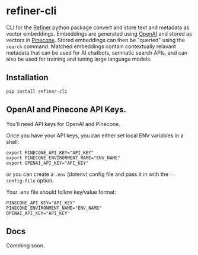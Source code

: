 # refiner-cli

CLI for the [Refiner](https://pypi.org/project/refiner/) python package convert and store text and metadata as vector embeddings. Embeddings are generated using [OpenAI](https://openai.com/) and stored as vectors in [Pinecone](https://www.pinecone.io/). Stored embeddings can then be "queried" using the `search` command. Matched embeddings contain contextually relavant metadata that can be used for AI chatbots, semnatic search APIs, and can also be used for training and tuning large language models.

## Installation

```shell
pip install refiner-cli
```

## OpenAI and Pinecone API Keys.

You'll need API keys for OpenAI and Pinecone.

Once you have your API keys, you can either set local ENV variables in a shell:

```shell
export PINECONE_API_KEY="API_KEY"
export PINECONE_ENVIRONMENT_NAME="ENV_NAME"
export OPENAI_API_KEY="API_KEY"
```

or you can create a `.env` (dotenv) config file and pass it in with the `--config-file` option.

Your .env file should follow key/value format:

```shell
PINECONE_API_KEY="API_KEY"
PINECONE_ENVIRONMENT_NAME="ENV_NAME"
OPENAI_API_KEY="API_KEY"
```

## Docs

Comming soon.
